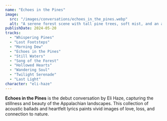 ```yaml
---
name: "Echoes in the Pines"
image:
  src: "/images/conversations/echoes_in_the_pines.webp"
  alt: "A serene forest scene with tall pine trees, soft mist, and an acoustic guitar subtly integrated into the background, evoking tranquility and introspection."
publishDate: 2024-05-20
tracks:
  - "Whispering Pines"
  - "Lost Footsteps"
  - "Morning Dew"
  - "Echoes in the Pines"
  - "Still Waters"
  - "Song of the Forest"
  - "Hollowed Hearts"
  - "Wandering Soul"
  - "Twilight Serenade"
  - "Last Light"
character: "eli-haze"
---
```


**Echoes in the Pines** is the debut conversation by Eli Haze, capturing the stillness and beauty of the Appalachian landscapes. This collection of acoustic ballads and heartfelt lyrics paints vivid images of love, loss, and connection to nature.
